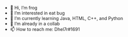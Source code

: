 - 👋 Hi, I’m frog
- 👀 I’m interested in eat bug
- 🌱 I’m currently learning Java, HTML, C++,  and Python
- 💞️ I’m already in a collab
- 📫 How to reach me: Dhel7r#1691

